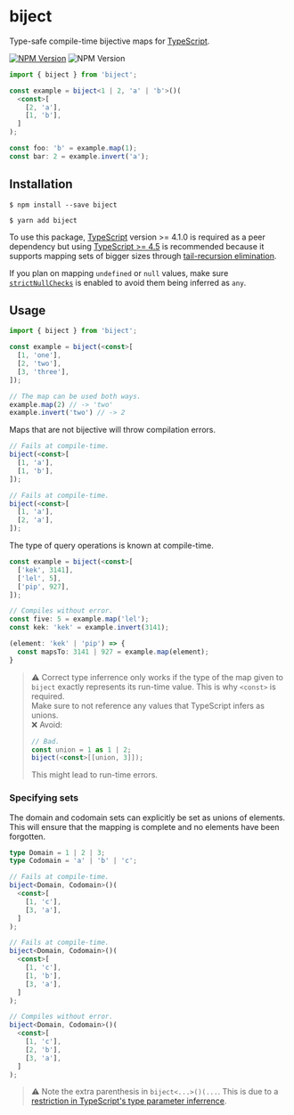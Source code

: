 # biject
Type-safe compile-time bijective maps for [TypeScript](https://www.typescriptlang.org/).

[![NPM Version](https://img.shields.io/npm/v/biject.svg)](https://www.npmjs.com/package/biject)
![NPM Version](https://img.shields.io/npm/dependency-version/biject/peer/typescript)

```typescript
import { biject } from 'biject';

const example = biject<1 | 2, 'a' | 'b'>()(
  <const>[
    [2, 'a'],
    [1, 'b'],
  ]
);

const foo: 'b' = example.map(1);
const bar: 2 = example.invert('a');
```

## Installation
```
$ npm install --save biject
```
```
$ yarn add biject
```

To use this package, [TypeScript](https://www.npmjs.com/package/typescript) version >= 4.1.0 is required as a peer dependency but using [TypeScript >= 4.5](https://github.com/microsoft/TypeScript/releases/tag/v4.5.2) is recommended because it supports mapping sets of bigger sizes through [tail-recursion elimination](https://devblogs.microsoft.com/typescript/announcing-typescript-4-5/#tailrec-conditional).  

If you plan on mapping `undefined` or `null` values, make sure [`strictNullChecks`](https://www.typescriptlang.org/tsconfig#strictNullChecks) is enabled to avoid them being inferred as `any`.

## Usage
```typescript
import { biject } from 'biject';

const example = biject(<const>[
  [1, 'one'],
  [2, 'two'],
  [3, 'three'],
]);

// The map can be used both ways.
example.map(2) // -> 'two'
example.invert('two') // -> 2
```

Maps that are not bijective will throw compilation errors.
```typescript
// Fails at compile-time.
biject(<const>[
  [1, 'a'],
  [1, 'b'],
]);

// Fails at compile-time.
biject(<const>[
  [1, 'a'],
  [2, 'a'],
]);
```

The type of query operations is known at compile-time.
```typescript
const example = biject(<const>[
  ['kek', 3141],
  ['lel', 5],
  ['pip', 927],
]);

// Compiles without error.
const five: 5 = example.map('lel');
const kek: 'kek' = example.invert(3141);

(element: 'kek' | 'pip') => {
  const mapsTo: 3141 | 927 = example.map(element);
}
```
> :warning: Correct type inferrence only works if the type of the map given to `biject` exactly represents its run-time value. This is why `<const>` is required.  
> Make sure to not reference any values that TypeScript infers as unions.  
> :x: Avoid:
> ```typescript
> // Bad.
> const union = 1 as 1 | 2;
> biject(<const>[[union, 3]]);
> ```
> This might lead to run-time errors.

### Specifying sets
The domain and codomain sets can explicitly be set as unions of elements. This will ensure that the mapping is complete and no elements have been forgotten.
```typescript
type Domain = 1 | 2 | 3;
type Codomain = 'a' | 'b' | 'c';

// Fails at compile-time.
biject<Domain, Codomain>()(
  <const>[
    [1, 'c'],
    [3, 'a'],
  ]
);

// Fails at compile-time.
biject<Domain, Codomain>()(
  <const>[
    [1, 'c'],
    [1, 'b'],
    [3, 'a'],
  ]
);

// Compiles without error.
biject<Domain, Codomain>()(
  <const>[
    [1, 'c'],
    [2, 'b'],
    [3, 'a'],
  ]
);
```
> :warning: Note the extra parenthesis in `biject<...>()(...`. This is due to a [restriction in TypeScript's type parameter inferrence](https://github.com/microsoft/TypeScript/issues/10571).
